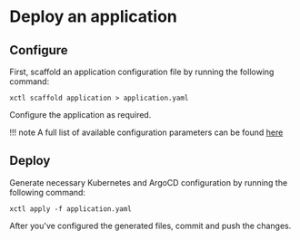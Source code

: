 # Deploy an application

## Configure

First, scaffold an application configuration file by running the following command:

```shell
xctl scaffold application > application.yaml
```

Configure the application as required.

!!! note
    A full list of available configuration parameters can be found [here](/application/manifest)

## Deploy

Generate necessary Kubernetes and ArgoCD configuration by running the following command:

```shell
xctl apply -f application.yaml
```

After you've configured the generated files, commit and push the changes.
